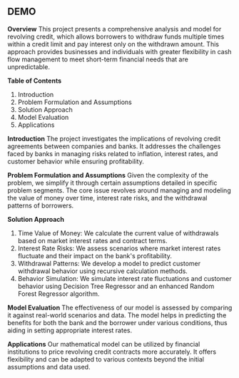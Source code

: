 ## DEMO


**Overview**
This project presents a comprehensive analysis and model for revolving credit, which allows borrowers to withdraw funds multiple times within a credit limit and pay interest only on the withdrawn amount. This approach provides businesses and individuals with greater flexibility in cash flow management to meet short-term financial needs that are unpredictable.

**Table of Contents**
1. Introduction
2. Problem Formulation and Assumptions
3. Solution Approach
4. Model Evaluation
5. Applications

**Introduction**
The project investigates the implications of revolving credit agreements between companies and banks. It addresses the challenges faced by banks in managing risks related to inflation, interest rates, and customer behavior while ensuring profitability.

**Problem Formulation and Assumptions**
Given the complexity of the problem, we simplify it through certain assumptions detailed in specific problem segments. The core issue revolves around managing and modeling the value of money over time, interest rate risks, and the withdrawal patterns of borrowers.

**Solution Approach**
1. Time Value of Money: We calculate the current value of withdrawals based on market interest rates and contract terms.
2. Interest Rate Risks: We assess scenarios where market interest rates fluctuate and their impact on the bank's profitability.
3. Withdrawal Patterns: We develop a model to predict customer withdrawal behavior using recursive calculation methods.
4. Behavior Simulation: We simulate interest rate fluctuations and customer behavior using Decision Tree Regressor and an enhanced Random Forest Regressor algorithm.

**Model Evaluation**
The effectiveness of our model is assessed by comparing it against real-world scenarios and data. The model helps in predicting the benefits for both the bank and the borrower under various conditions, thus aiding in setting appropriate interest rates.

**Applications**
Our mathematical model can be utilized by financial institutions to price revolving credit contracts more accurately. It offers flexibility and can be adapted to various contexts beyond the initial assumptions and data used.
